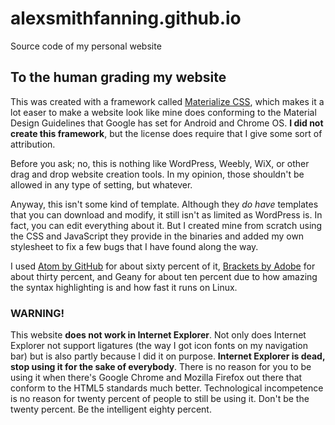 # alexsmithfanning.github.io
Source code of my personal website

## To the human grading my website

This was created with a framework called [Materialize CSS](http://materializecss.com), which makes it a lot easer to make a website look like mine does conforming to the Material Design Guidelines that Google has set for Android and Chrome OS. **I did not create this framework**, but the license does require that I give some sort of attribution.

Before you ask; no, this is nothing like WordPress, Weebly, WiX, or other drag and drop website creation tools. In my opinion, those shouldn't be allowed in any type of setting, but whatever.

Anyway, this isn't some kind of template. Although they *do have* templates that you can download and modify, it still isn't as limited as WordPress is. In fact, you can edit everything about it. But I created mine from scratch using the CSS and JavaScript they provide in the binaries and added my own stylesheet to fix a few bugs that I have found along the way.

I used [Atom by GitHub](http://atom.io) for about sixty percent of it, [Brackets by Adobe](http://brackets.io) for about thirty percent, and Geany for about ten percent due to how amazing the syntax highlighting is and how fast it runs on Linux.

### **WARNING!**

This website **does not work in Internet Explorer**. Not only does Internet Explorer not support ligatures (the way I got icon fonts on my navigation bar) but is also partly because I did it on purpose. **Internet Explorer is dead, stop using it for the sake of everybody**. There is no reason for you to be using it when there's Google Chrome and Mozilla Firefox out there that conform to the HTML5 standards much better. Technological incompetence is no reason for twenty percent of people to still be using it. Don't be the twenty percent. Be the intelligent eighty percent.
